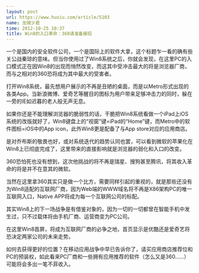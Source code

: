 ```yaml
---
layout: post
url: https://www.huxiu.com/article/5103
name: 龙城少君
time: 2012-10-25 10:37
title: Win8的入口革命：360请准备接招
---
```

一个是国内的安全软件公司，一个是国际上的软件大拿，这个标题乍一看的确有些关公战秦琼的意味。但当你使用过了Win8系统之后，你就会发现，在这里PC的入口模式正在因Win8的出现而悄然改变，而这其中受冲击最大的将是浏览器厂商，而与之相对的360恐将成为其中最大的受害者。

打开Win8系统，最先想用户展示的不再是丑陋的桌面，而是以Metro形式出现的各类App。当新浪微博、爱奇艺等醒目的图标为用户带来足够冲击力的同时，躲在一旁的IE如迟暮的老人般无声无息。

如果你还是不能理解浏览器的脆弱性的话，干脆把Win8系统看做一个iPad上iOS系统的改版就好了，Win8键盘上的“视窗”键=iPad的“Home”键，而Metro中的软件图标=iOS中的App icon，此外Win8更是配备了与App store对应的应用商店。

是对乔布斯的敬畏也好，或对系统迭代的趋势认同也罢，可以看到微软的苹果化在Win8上已彻底完成了，这里带来的直接影响就是浏览器的弱化和入口的改变。

360恐怕死也没有想到，这次他挑战的将不再是瑞星、搜狗甚至腾讯，将其收入革命的将是并不在意其的微软。

当然在这里拿360其实只是做一个比方，需要同样引起的重视的，就是那些还没有为Win8适配的互联网厂商，因为Web端的WWW域名将不再是X86架构PC的唯一互联网入口，Native APP将成为每一个互联网公司的标配。

其实Win8上的下一场战争是有借鉴对象的，因为一切的一切都曾在智能手机中发生过，只不过载体将由手机厂商、运营商变为PC公司。

在这里Win8首屏，将成为互联网厂商的必争之地，首页显示是优酷还是爱奇艺将恐决定两家公司的未来走势。

如何去获得更好的位置？在移动应用战争中早已告诉你了，请买应用商店推荐位和PC的预装权，如此看来PC厂商和一些拥有应用推荐的软件（怎么又是360…...）可能将会多出一笔不菲收入。


